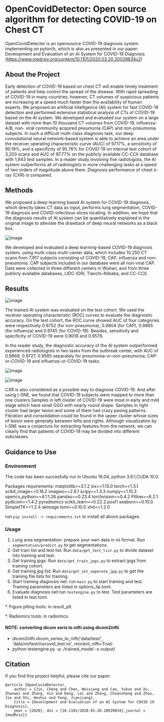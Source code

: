 # OpenCovidDetector: Open source algorithm for detecting COVID-19 on Chest CT


OpenCovidDetector is an opensource COVID-19 diagnosis system implementing on pytorch, which is also 
as presented in our paper: Development and Evaluation of an AI System for COVID-19 Diagnosis
 (https://www.medrxiv.org/content/10.1101/2020.03.20.20039834v2)
 

About the Project
------
Early detection of COVID-19 based on chest CT will enable timely treatment of patients and help control the spread of the disease. With rapid spreading of COVID-19 in many countries, however, CT volumes of suspicious patients are increasing at a speed much faster than the availability of human experts. We proposed an artificial intelligence (AI) system for fast COVID-19 detection and performed extensive statistical analysis of CTs of COVID-19 based on the AI system. We developed and evaluated our system on a large dataset with more than 10 thousand CT volumes from COVID-19, influenza-A/B, non- viral community acquired pneumonia (CAP) and non-pneumonia subjects. In such a difficult multi-class diagnosis task, our deep convolutional neural network-based system is able to achieve an area under the receiver operating characteristic curve (AUC) of 97.17%, a sensitivity of 90.19%, and a specificity of 95.76% for COVID-19 on internal test cohort of 3,203 scans and AUC of 97.77% on the publicly available CC-CCII database with 1,943 test samples. In a reader study involving five radiologists, the AI system outperforms all of radiologists in more challenging tasks at a speed of two orders of magnitude above them. Diagnosis performance of chest x-ray (CXR) is compared.


Methods
----------
 We proposed a deep-learning based AI system for COVID-19 diagnosis, which directly takes CT data as input, performs lung segmentation, COVID-19 diagnosis and COVID-infectious slices locating. In addition, we hope that the diagnosis results of AI system can be quantitatively explained in the original image to alleviate the drawback of deep neural networks as a black box.
 
 ![image](https://github.com/ChenWWWeixiang/diagnosis_covid19/blob/master/pic/fw.jpg)
 
 We developed and evaluated a deep learning-based COVID-19 diagnosis system, using multi-class multi-center data, which includes 10,250 CT scans from 7,917 subjects consisting of COVID-19, CAP, influenza and non-pneumonia. CAP subjects included in our database were all non-viral CAP. Data were collected in three different centers in Wuhan, and from three publicly available databases, LIDC-IDRI, Tianchi-Alibaba, and CC-CCII.
 

 Results 
----------
 ![image](https://github.com/ChenWWWeixiang/diagnosis_covid19/blob/master/pic/roc_4c.jpg)

The trained AI system was evaluated on the test cohort. We used the receiver operating characteristic (ROC) curves to evaluate the diagnostic accuracy. On the test cohort, the ROC curve showed AUC of four categories were respectively 0.9752 (for non-pneumonia), 0.9804 (for CAP), 0.9885 (for influenza) and 0.9745 (for COVID-19). Besides, sensitivity and specificity of COVID-19 were 0.9019 and 0.9576.
  
In the reader study, the diagnostic accuracy of the AI system outperformed experienced radiologists in two tasks from the outbreak center, with AUC of 0.9869, 0.9727, 0.9585 separately for pneumonia-or-non-pneumonia, CAP-or-COVID-19 and influenza-or-COVID-19 tasks.
 
  ![image](https://github.com/ChenWWWeixiang/diagnosis_covid19/blob/master/pic/roc_cap_covid.jpg)
  
   ![image](https://github.com/ChenWWWeixiang/diagnosis_covid19/blob/master/pic/roc_influenza_covid.jpg)
    
   CXR is also considered as a possible way to diagnose COVID-19. And after using t-SNE, we found that COVID-19 subjects were mapped to more than one clusters.Samples in left cluster of COVID-19 were most in early and mild stage which have small GGO with nearly round shape. Samples in right cluster had larger lesion and some of them had crazy paving patterns. Fibration and consolidation could be found in the upper cluster whose sizes of lesion were generally between lefts and rights. Although visualization by t-SNE was a conjecture for extracting features from the network, we can clearly find that patients of COVID-19 may be divided into different subclasses.
   

   
Guidance to Use
-------
###  Environment
The code has been succesfully run in Ubuntu 16.04, python 3.6.1,CUDA 10.0.

Packages requirements:
matplotlib==3.1.2
six==1.13.0
torch==1.3.1
scikit_image==0.16.2
imageio==2.6.1
scipy==1.3.3
numpy==1.15.3
opencv_python==4.1.1.26
pandas==0.23.4
torchvision==0.4.2
Pillow==6.2.1
pydicom==1.4.2
pyradiomics
scikit_learn==0.22.2.post1
seaborn==0.10.0
SimpleITK==1.2.4
skimage
toml==0.10.0
xlrd==1.2.0

run ```pip install -r requirements.txt``` to install all above packages.

###  Usage

1. Lung area segmentation: prepare your own data in nii format. Run ```segmentation/predict.py``` to get segmentations.
2. Get train list and test list: Run ```data/get_test_list.py``` to divide dataset into training and test.
3. Get training jpgs: Run ```data/get_train_jpgs.py``` to extract jpgs from training cohort.
4. Get training jpg list: Run ```data/get_set_seperate_jpg.py``` to get the training file lists for training.
5. Start training diagnosis net: run ```main.py``` to start training and test. Training parameters are listed in options_lip.toml.
6. Evaluate diagnosis net:run ```testengine.py``` to test. Test parameters are listed in test.toml.

*. Figure plting tools: in result_plt.

*. Radiomics tools: in radiomics.

#### NOTE: converting dicom seris to nifti using dicom2nifti
   - dicom2nifti.dicom_series_to_nifti('data/test/', 'data/nii/test/nocovid_test.nii', reorient_nifti=True)
   - python testengine.py -p ./trained_model -o output/
   
Citation
----

If you find this project helpful, please cite our paper:
```
@article {OpenCovidDetector,
	author = {Jin, Cheng and Chen, Weixiang and Cao, Yukun and Xu, Zhanwei and Zhang, Xin and Deng, Lei and Zheng, Chuansheng and Zhou, Jie and Shi, Heshui and Feng, Jianjiang},
	title = {Development and Evaluation of an AI System for COVID-19 Diagnosis},
	year = {2020}, doi = {10.1101/2020.03.20.20039834},journal = {medRxiv}}
```
